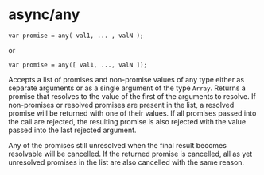 # async/any

```
var promise = any( val1, ... , valN );
```

or

```
var promise = any([ val1, ..., valN ]);
```

Accepts a list of promises and non-promise values of any type either as separate arguments or as a single
argument of the type ```Array```. Returns a promise that resolves to the value of the first of the arguments
to resolve. If non-promises or resolved promises are present in the list, a resolved promise will be returned
with one of their values. If all promises passed into the call are rejected, the resulting promise is also
rejected with the value passed into the last rejected argument.

Any of the promises still unresolved when the final result becomes resolvable will be cancelled. If the returned
promise is cancelled, all as yet unresolved promises in the list are also cancelled with the same reason.
